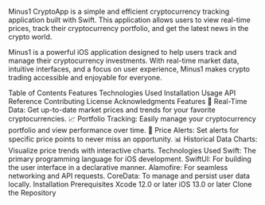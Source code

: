 Minus1
CryptoApp is a simple and efficient cryptocurrency tracking application built with Swift. This application allows users to view real-time prices, track their cryptocurrency portfolio, and get the latest news in the crypto world.

Minus1 is a powerful iOS application designed to help users track and manage their cryptocurrency investments. With real-time market data, intuitive interfaces, and a focus on user experience, Minus1 makes crypto trading accessible and enjoyable for everyone.

Table of Contents
Features
Technologies Used
Installation
Usage
API Reference
Contributing
License
Acknowledgments
Features
🚀 Real-Time Data: Get up-to-date market prices and trends for your favorite cryptocurrencies.
📈 Portfolio Tracking: Easily manage your cryptocurrency portfolio and view performance over time.
🔔 Price Alerts: Set alerts for specific price points to never miss an opportunity.
📊 Historical Data Charts: Visualize price trends with interactive charts.
Technologies Used
Swift: The primary programming language for iOS development.
SwiftUI: For building the user interface in a declarative manner.
Alamofire: For seamless networking and API requests.
CoreData: To manage and persist user data locally.
Installation
Prerequisites
Xcode 12.0 or later
iOS 13.0 or later
Clone the Repository
